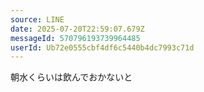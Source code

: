```yaml
---
source: LINE
date: 2025-07-20T22:59:07.679Z
messageId: 570796193739964485
userId: Ub72e0555cbf4df6c5440b4dc7993c71d
---
```


朝水くらいは飲んでおかないと